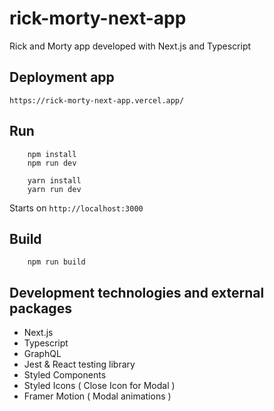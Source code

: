 # rick-morty-next-app
Rick and Morty app developed with Next.js and Typescript

## Deployment app 
`https://rick-morty-next-app.vercel.app/`

## Run
```
    npm install
    npm run dev
```

```
    yarn install
    yarn run dev
```
Starts on `http://localhost:3000`

## Build
```
    npm run build
```

## Development technologies and external packages
* Next.js 
* Typescript
* GraphQL
* Jest & React testing library
* Styled Components
* Styled Icons ( Close Icon for Modal )
* Framer Motion ( Modal animations )
